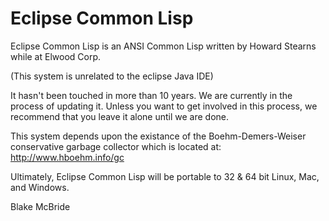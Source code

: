 
Eclipse Common Lisp
===================

Eclipse Common Lisp is an ANSI Common Lisp written by Howard Stearns
while at Elwood Corp.

(This system is unrelated to the eclipse Java IDE)

It hasn't been touched in more than 10 years.  We are currently in the
process of updating it.  Unless you want to get involved in this
process, we recommend that you leave it alone until we are done.

This system depends upon the existance of the Boehm-Demers-Weiser
conservative garbage collector which is located at:
http://www.hboehm.info/gc

Ultimately, Eclipse Common Lisp will be portable to 32 & 64 bit Linux,
Mac, and Windows.

Blake McBride
